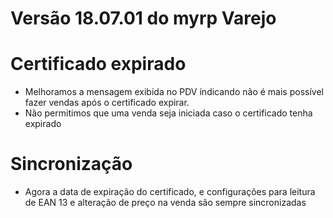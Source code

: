 # Versão 18.07.01 do myrp Varejo

# Certificado expirado

* Melhoramos a mensagem exibida no PDV índicando não é mais possível fazer vendas após o certificado expirar.
* Não permitimos que uma venda seja iniciada caso o certificado tenha expirado

# Sincronização

* Agora a data de expiração do certificado, e configurações para leitura de EAN 13 e alteração de preço na venda são sempre sincronizadas